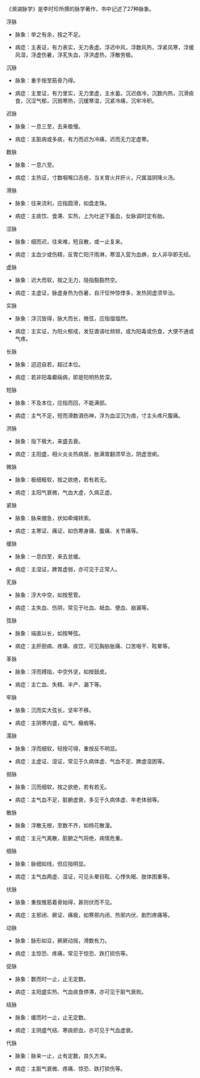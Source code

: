 《濒湖脉学》是李时珍所撰的脉学著作，书中记述了27种脉象。
 
浮脉
 
- 脉象：举之有余，按之不足。
 
- 病症：主表证，有力表实，无力表虚。浮迟中风，浮数风热，浮紧风寒，浮缓风湿，浮虚伤暑，浮芤失血，浮洪虚热，浮散劳极。
 
沉脉
 
- 脉象：重手按至筋骨乃得。
 
- 病症：主里证，有力里实，无力里虚，主水蓄。沉迟痼冷，沉数内热，沉滑痰食，沉涩气郁，沉弱寒热，沉缓寒湿，沉紧冷痛，沉牢冷积。
 
迟脉
 
- 脉象：一息三至，去来极慢。
 
- 病症：主脏病或多痰，有力而迟为冷痛，迟而无力定虚寒。
 
数脉
 
- 脉象：一息六至。
 
- 病症：主热证，寸数咽喉口舌疮，当关胃火并肝火，尺属滋阴降火汤。
 
滑脉
 
- 脉象：往来流利，应指圆滑，如盘走珠。
 
- 病症：主痰饮、食滞、实热，上为吐逆下蓄血，女脉调时定有胎。
 
涩脉
 
- 脉象：细而迟，往来难，短且散，或一止复来。
 
- 病症：主血少或伤精，反胃亡阳汗雨淋，寒湿入营为血痹，女人非孕即无经。
 
虚脉
 
- 脉象：迟大而软，按之无力，隐指豁豁然空。
 
- 病症：主虚证，脉虚身热为伤暑，自汗怔忡惊悸多，发热阴虚须早治。
 
实脉
 
- 脉象：浮沉皆得，脉大而长，微弦，应指愊愊然。
 
- 病症：主实证，为阳火郁成，发狂谵语吐频频，或为阳毒或伤食，大便不通或气疼。
 
长脉
 
- 脉象：迢迢自若，超过本位。
 
- 病症：若非阳毒癫痫病，即是阳明热势深。
 
短脉
 
- 脉象：不及本位，应指而回，不能满部。
 
- 病症：主气不足，短而滑数酒伤神，浮为血涩沉为痞，寸主头疼尺腹痛。
 
洪脉
 
- 脉象：指下极大，来盛去衰。
 
- 病症：主阳盛，相火炎炎热病居，胀满胃翻须早治，阴虚泄痢。
 
微脉
 
- 脉象：极细极软，按之欲绝，若有若无。
 
- 病症：主阳气衰微，气血大虚，久病正虚。
 
紧脉
 
- 脉象：脉来绷急，状如牵绳转索。
 
- 病症：主寒证、痛证，如伤寒身痛、腹痛、关节痛等。
 
缓脉
 
- 脉象：一息四至，来去怠缓。
 
- 病症：主湿证，脾胃虚弱，亦可见于正常人。
 
芤脉
 
- 脉象：浮大中空，如按葱管。
 
- 病症：主失血、伤阴，常见于吐血、衄血、便血、崩漏等。
 
弦脉
 
- 脉象：端直以长，如按琴弦。
 
- 病症：主肝胆病、疼痛、痰饮，可见胸胁胀痛、口苦咽干、眩晕等。
 
革脉
 
- 脉象：浮而搏指，中空外坚，如按鼓皮。
 
- 病症：主亡血、失精、半产、漏下等。
 
牢脉
 
- 脉象：沉而实大弦长，坚牢不移。
 
- 病症：主阴寒内盛，疝气、癥瘕等。
 
濡脉
 
- 脉象：浮而细软，轻按可得，重按反不明显。
 
- 病症：主虚证、湿证，常见于久病体虚、气血不足、脾虚湿困等。
 
弱脉
 
- 脉象：沉而细软，按之欲绝，若有若无。
 
- 病症：主气血不足，脏腑虚衰，多见于久病体虚、年老体弱等。
 
散脉
 
- 脉象：浮散无根，至数不齐，如杨花散漫。
 
- 病症：主元气离散，脏腑之气将绝，病情危重。
 
细脉
 
- 脉象：脉细如线，但应指明显。
 
- 病症：主气血两虚、湿证，可见头晕目眩、心悸失眠、肢体困重等。
 
伏脉
 
- 脉象：重按推筋着骨始得，甚则伏而不见。
 
- 病症：主邪闭、厥证、痛极，如寒邪内闭、热邪内伏、剧烈疼痛等。
 
动脉
 
- 脉象：脉形如豆，厥厥动摇，滑数有力。
 
- 病症：主惊恐、疼痛，常见于惊恐、跌打损伤等。
 
促脉
 
- 脉象：数而时一止，止无定数。
 
- 病症：主阳盛实热、气血痰食停滞，亦可见于脏气衰败。
 
结脉
 
- 脉象：缓而时一止，止无定数。
 
- 病症：主阴盛气结、寒痰瘀血，亦可见于气血虚衰。
 
代脉
 
- 脉象：脉来一止，止有定数，良久方来。
 
- 病症：主脏气衰微、疼痛、惊恐、跌打损伤等。